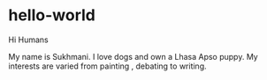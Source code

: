# hello-world

Hi Humans 

My name is Sukhmani. I love dogs and own a Lhasa Apso puppy. 
My interests are varied from painting , debating to writing. 
